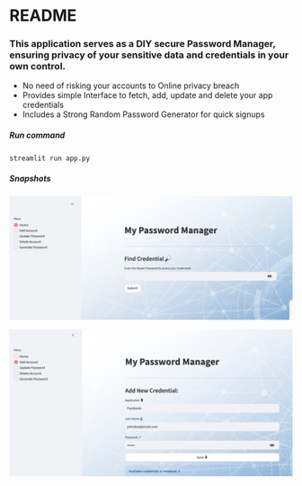 # README

### This application serves as a DIY secure Password Manager, ensuring privacy of your sensitive data and credentials in your own control.

- No need of risking your accounts to Online privacy breach 
- Provides simple Interface to fetch, add, update and delete your app credentials 
- Includes a Strong Random Password Generator for quick signups

##### Run command
`streamlit run app.py`

##### Snapshots

![alt text](images/home.png)


![alt text](images/add_new_credential.png)
